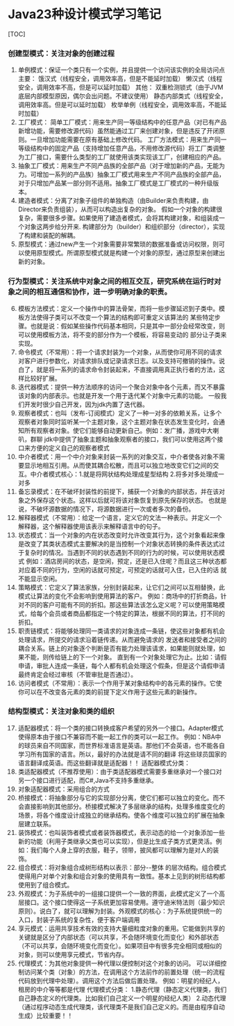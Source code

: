# Java23种设计模式学习笔记

[TOC]

### 创建型模式：关注对象的创建过程
1. 单例​模式：保证一个类只有一个实例，并且提供一个访问该实例的全局访问点
主要：
饿汉式（线程安全，调用效率高，但是不能延时加载）
懒汉式（线程安全，调用效率不高，但是可以延时加载）
其他：
双重检测锁式（由于JVM底层内部模型原因，偶尔会出问题。不建议使用）
静态内部类式（线程安全，调用效率高。但是可以延时加载）
枚举单例（线程安全，调用效率高，不能延时加载）
2. 工厂模式：
 简单工厂模式：用来生产同一等级结构中的任意产品（对已有产品新增功能，需要修改源代码）虽然能通过工厂来创建对象，但是违反了开闭原则。一旦增加功能需要在原有基础上修改代码。
 工厂方法模式：用来生产同一等级结构中的固定产品（支持增加任意产品，不用修改源代码）将工厂类调整为工厂接口，需要什么类型的工厂就使用该类实现该工厂，创建相应的产品。
3. 抽象工厂模式：用来生产不同产品族的全部产品（对于增加新的产品，无能为力。可增加一系列的产品族）抽象工厂模式用来生产不同产品族的全部产品，对于只增加产品某一部分则不适用。抽象工厂模式是工厂模式的一种升级版本。
4. 建造者​模式：分离了对象子组件的单独构造（由Builder来负责构建，由Director来负责组装），从而可以构造出复杂的对象。
假如一个对象的构建很复杂，需要很多步骤。如果使用了建造者模式，会将其构建对象，和组装成一个对象这两步给分开来.
构建部分为（builder）和组织部分（director），实现了构建和装配的解耦。
5. 原型模式：通过new产生一个对象需要非常繁琐的数据准备或访问权限，则可以使用原型模式。所谓原型模式就是构建一个对象的原型，通过原型来创建出新的对象。

### 行为型模式：关注系统中对象之间的相互交互，研究系统在运行时对象之间的相互通信和协作，进一步明确对象的职责。
6. 模板方法模式：定义一个操作中的算法骨架，而将一些步骤延迟到子类中。模板方法使得子类可以不改变一个算法的结构即可重定义该算法的
某些特定步骤。也就是说：假如某些操作代码基本相同，只是其中一部分会经常改变，则可以使用模板方法，将不变的部分作为一个模板，将容易变动的
部分让子类来实现。
7. 命令模式（不常用）：将一个请求封装为一个对象，从而使你可用不同的请求对客户进行参数化，对请求排队或记录请求日志。以及支持可撤销的操作。说白了，就是将一系列的请求命令封装起来，不直接调用真正执行者的方法，这样比较好扩展。
8. 迭代器模式：提供一种方法顺序的访问一个聚合对象中各个元素，而又不暴露该对象的内部表示。也就是开发一个用于迭代某个对象中元素的功能。
一般我们开发时很少自己开发，因为jdk内置了迭代器。
9. 观察者模式：也叫（发布-订阅模式）定义了一种一对多的依赖关系，让多个观察者对象同时监听某一个主题对象，这个主题对象在状态发生变化时，会通知所有观察者对象。使它们能够自动更新自己。例如：发广播，游戏中大喇叭，群聊
jdk中提供了抽象主题和抽象观察者的接口，我们可以使用这两个接口来方便的定义自己的观察者模式
10. 中介者模式：用一个中介对象来封装一系列的对象交互，中介者使各对象不需要显示地相互引用。从而使其耦合松散，而且可以独立地改变它们之间的交互。中介者模式核心：1.就是将网状结构处理成星型结构      2.将多对多处理成一对多
11. 备忘录模式：在不破坏封装性的前提下，捕获一个对象的内部状态，并在该对象之外保存这个状态。这样以后就可将该对象恢复到原先保存的状态。
也就是说，不破坏源数据的情况下，将源数据进行一次或者多次的备份。
12. 解释器模式（不常用）：给定一个语言，定义它的文法一种表示。并定义一个解释器，这个解释器使用该表示来解释语言中的句子。
13. 状态模式：当一个对象的内在状态改变时允许改变其行为，这个对象看起来像是改变了其类状态模式主要解决的是当控制一个对象状态转换的条件表达式过于复杂时的情况。当遇到不同的状态遇到不同的行为的时候，可以使用状态模式
例如：酒店房间的状态，是空闲，预定，还是已入住呢？而且这三种状态都对应着不同的行为，空闲的话就可预定，可预定的话就可入住，已入住的话
就不能显示空闲。
14. 策略模式：它定义了算法家族，分别封装起来，让它们之间可以互相替换，此模式让算法的变化不会影响到使用算法的客户。
例如：商场中的打折商品，针对不同的客户可能有不同的折扣。那这些算法该怎么定义呢？可以使用策略模式，给每个会员或者商品都指定一个特定的算法，根据不同的算法，打不同的折扣。
15. 职责链模式：将能够处理同一类请求的对象连成一条链，使这些对象都有机会处理请求，所提交的请求沿着链传递。从而避免请求的
发送者和接受者之间的耦合关系。链上的对象逐个判断是否有能力处理该请求，如果能则就处理，如果不能，则传给链上的下一个对象。
直到有一个对象处理它为止。比如：请假申请，审批人连成一条链，每个人都有机会处理这个假条，但是这个请假申请最终肯定会经过审核（不管审批是否通过）。
16. 访问者模式（不常用）：表示一个作用于某对象结构中的各元素的操作。它使你可以在不改变各元素的类的前提下定义作用于这些元素的新操作。

### 结构型模式：关注对象和类的组织
17. 适配器模式：将一个类的接口转换成客户希望的另外一个接口。Adapter模式使得原本由于接口不兼容而不能一起工作的类可以一起工作。
例如：NBA中的球员来自不同国家，而世界标准语言是英语。那他们不会英语，也不能各自学习所有国家的语言。所以，最好的办法就是请不同的翻译
将这些球员国家的语言翻译成英语。而这些翻译就是适配器！！
适配器模式分类：
1. 类适配器模式（不推荐使用）：由于类适配器模式需要多重继承对一个接口对另一个接口进行适配，而C#,Java不支持多重继承。
2. 对象适配器模式：采用组合的方式
18. 桥接模式：将抽象部分与它的实现部分分离，使它们都可以独立的变化。而不会直接影响到其他部分。桥接模式解决了多层继承的结构，处理多维度变化的场景，将各个维度设计成独立的继承结构。使各个维度可以独立的扩展在抽象层建立联系。
19. 装饰模式：也叫装饰者模式或者装饰器模式，表示动态的给一个对象添加一些新的功能（利用子类继承父类也可以实现），但是比生成子类方式更灵活。例如：我们每个人身上穿的衣服，鞋子，领带，披风都可以理解为是对人的装饰。
20. 组合模式：将对象组合成树形结构以表示：部分--整体 的层次结构。组合模式使得用户对单个对象和组合对象的使用具有一致性。基本上见到的树形结构都使用到了组合模式。
21. 外观模式：为子系统中的一组接口提供一个一致的界面，此模式定义了一个高层接口。这个接口使得这一子系统更加容易使用。遵守迪米特法则（最少知识原则）。说白了，就可以理解为封装。外观模式的核心：为子系统提供统一的入口，封装子系统的复杂性，便于客户端调用
22. 享元模式：运用共享技术有效的支持大量细粒度对象的重用。它能做到共享的关键就是区分了内部状态（可以共享，不会随环境变化而变化）和外部状态（不可以共享，会随环境变化而变化）。如果项目中有很多完全相同或相似的对象，则可以使用享元模式，节省内存。
23. 代理模式：为其他对象提供一种代理以便控制对这个对象的访问。
可以详细控制访问某个类（对象）的方法，在调用这个方法前作的前置处理（统一的流程代码放到代理中处理）。调用这个方法后做后置处理。
例如：明星的经纪人，租房的中介等等都是代理
代理模式分类：
1.静态代理（静态定义代理类，我们自己静态定义的代理类。比如我们自己定义一个明星的经纪人类）
2.动态代理（通过程序动态生成代理类，该代理类不是我们自己定义的。而是由程序自动生成）比较重要！！
